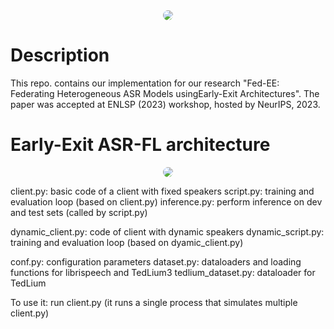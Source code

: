 <div style="text-align: center;">
    <img src="https://github.com/mnabihali/ASR-FL/blob/main/assets/banner.webp" style="border-radius: 15px;" />
</div>

# Description
This repo. contains our implementation for our research "Fed-EE: Federating Heterogeneous ASR Models usingEarly-Exit Architectures". The paper was accepted at ENLSP (2023) workshop, hosted by NeurIPS, 2023. 

# Early-Exit ASR-FL architecture
<div style="text-align: center;">
    <img src="https://github.com/mnabihali/ASR-FL/blob/main/assets/comp.png" style="border-radius: 15px;" />
</div>

client.py: basic code of a client with fixed speakers
script.py: training and evaluation loop (based on client.py)
inference.py: perform inference on dev and test sets (called by script.py)


dynamic_client.py: code of client with dynamic speakers
dynamic_script.py: training and evaluation loop (based on dyamic_client.py)

conf.py: configuration parameters
dataset.py: dataloaders and loading functions for librispeech and TedLium3
tedlium_dataset.py: dataloader for TedLium

To use it:
run client.py (it runs a single process that simulates multiple client.py)
